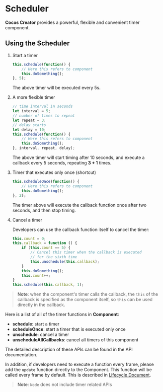 # Scheduler

__Cocos Creator__ provides a powerful, flexible and convenient timer component.

## Using the Scheduler

1. Start a timer

    ```ts
    this.schedule(function() {
        // Here this refers to component
        this.doSomething();
    }, 5);
    ```

    The above timer will be executed every 5s.

2. A more flexible timer

    ```ts
    // time interval in seconds
    let interval = 5;
    // number of times to repeat
    let repeat = 3;
    // delay starts
    let delay = 10;
    this.schedule(function() {
        // Here this refers to component
        this.doSomething();
    }, interval, repeat, delay);
    ```

    The above timer will start timing after 10 seconds, and execute a callback every 5 seconds, repeating **3 + 1** times.

3. Timer that executes only once (shortcut)

    ```ts
    this.scheduleOnce(function() {
        // Here this refers to component
        this.doSomething();
    }, 2);
    ```

    The timer above will execute the callback function once after two seconds, and then stop timing.

4. Cancel a timer

     Developers can use the callback function itself to cancel the timer:

    ```ts
    this.count = 0;
    this.callback = function () {
        if (this.count == 5) {
            // Cancel this timer when the callback is executed 
            // for the sixth time
            this.unschedule(this.callback);
        }
        this.doSomething();
        this.count++;
    }
    this.schedule(this.callback, 1);
    ```

> **Note**: when the component's timer calls the callback, the `this` of the callback is specified as the component itself, so `this` can be used directly in the callback.

Here is a list of all of the timer functions in **Component**:

  - **schedule**: start a timer
  - **scheduleOnce**: start a timer that is executed only once
  - **unschedule**: cancel a timer
  - **unscheduleAllCallbacks**: cancel all timers of this component

The detailed description of these APIs can be found in the API documentation.

In addition, if developers need to execute a function every frame, please add the `update` function directly to the Component. This function will be called every frame by default. This is described in [Lifecycle Document](life-cycle-callbacks.mdItisdescribedindetailin#update).

> **Note**: `Node` does not include timer related APIs
